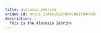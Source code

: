 ```yaml
---
title: alocasia_zebrina
unique_id: price_1JAEAjEy9j6mAC9e1jK4nxds
description: |
  This is the Alocasia Zebrina
---
```


